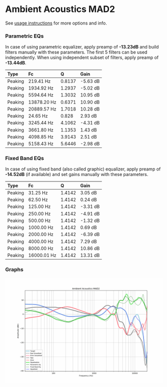 # Ambient Acoustics MAD2
See [usage instructions](https://github.com/jaakkopasanen/AutoEq#usage) for more options and info.

### Parametric EQs
In case of using parametric equalizer, apply preamp of **-13.23dB** and build filters manually
with these parameters. The first 5 filters can be used independently.
When using independent subset of filters, apply preamp of **-13.44dB**.

| Type    | Fc          |      Q | Gain     |
|:--------|:------------|:-------|:---------|
| Peaking | 219.41 Hz   | 0.8137 | -5.63 dB |
| Peaking | 1934.92 Hz  | 1.2937 | -5.02 dB |
| Peaking | 5594.64 Hz  | 1.3032 | 10.95 dB |
| Peaking | 13878.20 Hz | 0.6371 | 10.90 dB |
| Peaking | 20889.57 Hz | 1.7018 | 10.28 dB |
| Peaking | 24.65 Hz    | 0.828  | 2.93 dB  |
| Peaking | 3245.44 Hz  | 4.1062 | -4.31 dB |
| Peaking | 3661.80 Hz  | 1.1353 | 1.43 dB  |
| Peaking | 4098.85 Hz  | 3.9143 | 2.51 dB  |
| Peaking | 5158.43 Hz  | 5.6446 | -2.98 dB |

### Fixed Band EQs
In case of using fixed band (also called graphic) equalizer, apply preamp of **-14.52dB**
(if available) and set gains manually with these parameters.

| Type    | Fc          |      Q | Gain     |
|:--------|:------------|:-------|:---------|
| Peaking | 31.25 Hz    | 1.4142 | 3.05 dB  |
| Peaking | 62.50 Hz    | 1.4142 | 0.24 dB  |
| Peaking | 125.00 Hz   | 1.4142 | -3.31 dB |
| Peaking | 250.00 Hz   | 1.4142 | -4.91 dB |
| Peaking | 500.00 Hz   | 1.4142 | -1.32 dB |
| Peaking | 1000.00 Hz  | 1.4142 | 0.69 dB  |
| Peaking | 2000.00 Hz  | 1.4142 | -6.39 dB |
| Peaking | 4000.00 Hz  | 1.4142 | 7.29 dB  |
| Peaking | 8000.00 Hz  | 1.4142 | 10.86 dB |
| Peaking | 16000.01 Hz | 1.4142 | 13.31 dB |

### Graphs
![](./Ambient%20Acoustics%20MAD2.png)